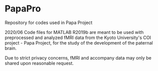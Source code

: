# PapaPro
Repository for codes used in Papa Project

2020/06
Code files for MATLAB R2019b are meant to be used with preprocessed and analyzed fMRI data from the Kyoto University's COI project - Papa Project, for the study of the development of the paternal brain. 

Due to strict privacy concerns, fMRI and accompany data may only be shared upon reasonable request.
